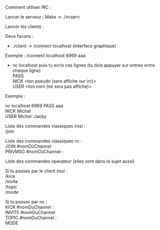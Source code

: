 Comment utiliser IRC :


Lancer le serveur :
Make -> ./ircserv <port> <mdp>

Lancer les clients :

Deux facons :
- ./client -> /connect localhost <port> <mdp> (interface graphique)

Exemple :
	/connect localhost 6969 aaa

- nc localhost <port> puis tu ecris ces lignes (tu dois appuyer sur entree entre chaque ligne)\
PASS <mdp>\
NICK <ton pseudo (sera affiche sur irc)>\
USER <ton nom (ne sera pas affiche)>

Exemple :

nc localhost 6969
PASS aaa \
NICK Michel \
USER Michel :Jacky

Liste des commandes classiques irssi :\
/join

Liste des commandes classiques nc :\
JOIN #nomDuChannel\
PRIVMSG #nomDuChannel :<msg>

Liste des commandes operateur (elles sont dans le sujet aussi)


Si tu passes par le client irssi :\
/kick <pseudo>\
/invite <pseudo>\
/topic <nomDuTopic>\
/mode <voir sujet>

Si tu passes par nc :\
KICK #nomDuChannel <pseudo> : <raison>\
INVITE <pseudo> #nomDuChannel\
TOPIC #nomDuChannel : <nouveauTopic>\
MODE <voir sujet>
